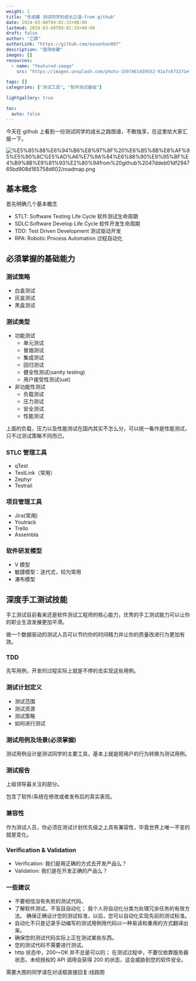 ```yaml
---
weight: 1
title: "先收藏 测试同学的成长之道—from github"
date: 2024-03-08T09:02:33+08:00
lastmod: 2024-03-08T09:02:33+08:00
draft: false
author: "乙醇"
authorLink: "https://github.com/easonhan007"
description: "值得收藏"
images: []
resources:
  - name: "featured-image"
    src: "https://images.unsplash.com/photo-1597461439552-91a7c673371e?w=300"

tags: []
categories: ["测试工具", "软件测试基础"]

lightgallery: true

toc:
  auto: false
---
```


今天在 github 上看到一份测试同学的成长之路图谱，不敢独享，在这里给大家汇报一下。

![%E5%85%88%E6%94%B6%E8%97%8F%20%E6%B5%8B%E8%AF%95%E5%90%8C%E5%AD%A6%E7%9A%84%E6%88%90%E9%95%BF%E4%B9%8B%E9%81%93%E2%80%94from%20github%2047ddeb01df294765bd908d165758d602/roadmap.png](%E5%85%88%E6%94%B6%E8%97%8F%20%E6%B5%8B%E8%AF%95%E5%90%8C%E5%AD%A6%E7%9A%84%E6%88%90%E9%95%BF%E4%B9%8B%E9%81%93%E2%80%94from%20github%2047ddeb01df294765bd908d165758d602/roadmap.png)

## 基本概念

首先明确几个基本概念

- STLT: Software Testing Life Cycle 软件测试生命周期
- SDLC:Software Develop Life Cycle 软件开发生命周期
- TDD: Test Driven Development 测试驱动开发
- RPA: Robotic Process Automation 过程自动化

## 必须掌握的基础能力

### 测试策略

- 白盒测试
- 灰盒测试
- 黑盒测试

### 测试类型

- 功能测试
  - 单元测试
  - 冒烟测试
  - 集成测试
  - 回归测试
  - 健全性测试(sanity testing)
  - 用户接受性测试(uat)
- 非功能性测试
  - 负载测试
  - 压力测试
  - 安全测试
  - 性能测试

上面的负载，压力以及性能测试在国内其实不怎么分，可以统一看作是性能测试，只不过测试策略不同而已。

### STLC 管理工具

- qTest
- TestLink（常用）
- Zephyr
- Testrail

### 项目管理工具

- Jira(常用)
- Youtrack
- Trello
- Assembla

### 软件研发模型

- V 模型
- 敏捷模型：迭代式，较为常用
- 瀑布模型

## 深度手工测试技能

手工测试目前看来还是软件测试工程师的核心能力，优秀的手工测试能力可以让你的职业生涯发展更加平滑。

做一个数据驱动的测试人员可以节约你的时间精力并让你的质量改进行为更加有效。

### TDD

先写用例，开发的过程实际上就是不停的去实现这些用例。

### 测试计划定义

- 测试范围
- 测试资源
- 测试策略
- 如何进行测试

### 测试用例及场景(必须掌握)

测试用例设计是测试同学的主要工具，基本上就是把用户的行为转换为测试用例。

### 测试报告

上级领导最关注的部分。

包含了软件/系统在修改或者发布后的真实表现。

### 兼容性

作为测试人员，你必须在测试计划优先级之上具有兼容性，毕竟世界上唯一不变的就是变化。

### Verification & Validation

- Verification: 我们是用正确的方式去开发产品么？
- Validation: 我们是在开发正确的产品么？

### 一些建议

- 不要相信没有失败的测试代码。
- 了解软件测试，不盲目自动化； 我个人将自动化分类为处理冗余任务的有效方法。 确保正确设计您的测试标准，以后，您可以自动化实现先前的测试标准。
- 自动化不只是记录手动编写的测试用例用代码以一种易读和重用的方式翻译出来。
- 确保您的测试代码实际上正在测试某些东西。
- 您的测试代码不需要进行测试。
- http 状态中，200〜OK 并不总是可以的； 在测试过程中，不要仅依靠服务器状态，未经授权的 API 调用会获得 200 的状态，这会威胁到您的软件安全。

需要大图的同学请在对话框直接回复:线路图

###
